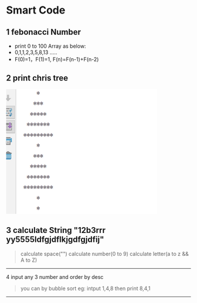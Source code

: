Smart Code
===
1 febonacci Number
------
* print 0 to 100 Array as below: 
* 0,1,1,2,3,5,8,13 ..... 
*  F(0)=1，F(1)=1, F(n)=F(n-1)+F(n-2)

2 print chris tree
------
![mylocal](img1.PNG) 

3 calculate String "12b3rrr  yy5555ldfgjdflkjgdfgjdfij"
------
>calculate space("")
>calculate number(0 to 9) 
>calculate letter(a to z && A to Z)

------
4 input any 3 number and order by desc
> you can by bubble sort
>eg: intput 1,4,8  then print 8,4,1

----- 
 
